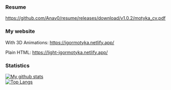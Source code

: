 ### Resume
https://github.com/Anav0/resume/releases/download/v1.0.2/motyka_cv.pdf

### My website

With 3D Animations: https://igormotyka.netlify.app/

Plain HTML:         https://light-igormotyka.netlify.app/

### Statistics 
[![My github stats](https://github-readme-stats.vercel.app/api?username=anav0&count_private=true&show_icons=true&theme=graywhite)](https://github.com/anav0/github-readme-stats)\
[![Top Langs](https://github-readme-stats.vercel.app/api/top-langs/?username=anav0&count_private=true&show_icons=true&theme=graywhite)](https://github.com/anav0/github-readme-stats)
